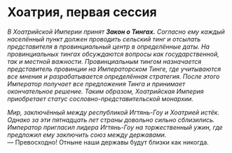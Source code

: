# Хоатрия, первая сессия

_В Хоатрийской Империи принят **Закон о Тингах.** Согласно ему каждый населённый пункт должен проводить сельский тинг и отсылать представителя в провинциальный центр в определённые даты. На провинциальных тингах обсуждаются вопросы как государственной, так и местной важности. Провинциальным тингом назначается представитель провинции на Императорском Тинге, где учитываются все мнения и разрабатывается определённая стратегия. После этого Император получает все предложения Тинга и принимает окончательное решение. Таким образом, Хоатрийская Империя приобретает статус сословно-представительской монархии._

_Мир, заключённый между республикой Игтянь-Гоу и Хоатрией истёк. Однако за эти пятнадцать лет страны довольно сильно сблизились. Император пригласил лидера Игтянь-Гоу на торжественный ужин, где предложил ему заключить союз между державами._<br>
— Превосходно! Отныне наши державы будут близки как никогда.
